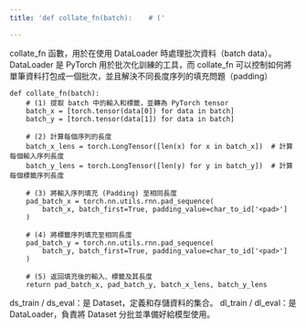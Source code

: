 ```yaml
---
title: 'def collate_fn(batch):    # ('

---
```


collate_fn 函數，用於在使用 DataLoader 時處理批次資料（batch data）。DataLoader 是 PyTorch 用於批次化訓練的工具，而 collate_fn 可以控制如何將單筆資料打包成一個批次，並且解決不同長度序列的填充問題（padding）

```python=
def collate_fn(batch):
    # (1) 提取 batch 中的輸入和標籤，並轉為 PyTorch tensor
    batch_x = [torch.tensor(data[0]) for data in batch]
    batch_y = [torch.tensor(data[1]) for data in batch]

    # (2) 計算每個序列的長度
    batch_x_lens = torch.LongTensor([len(x) for x in batch_x])  # 計算每個輸入序列長度
    batch_y_lens = torch.LongTensor([len(y) for y in batch_y])  # 計算每個標籤序列長度

    # (3) 將輸入序列填充 (Padding) 至相同長度
    pad_batch_x = torch.nn.utils.rnn.pad_sequence(
        batch_x, batch_first=True, padding_value=char_to_id['<pad>']
    )

    # (4) 將標籤序列填充至相同長度
    pad_batch_y = torch.nn.utils.rnn.pad_sequence(
        batch_y, batch_first=True, padding_value=char_to_id['<pad>']
    )

    # (5) 返回填充後的輸入、標籤及其長度
    return pad_batch_x, pad_batch_y, batch_x_lens, batch_y_lens

```


ds_train / ds_eval：是 Dataset，定義和存儲資料的集合。
dl_train / dl_eval：是 DataLoader，負責將 Dataset 分批並準備好給模型使用。


